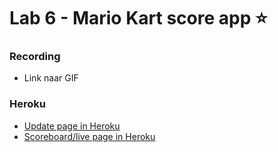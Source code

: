 # Lab 6 - Mario Kart score app ⭐

### Recording

* Link naar GIF

### Heroku

* [Update page in Heroku](https://webtechadvanced-lab6.herokuapp.com/)
* [Scoreboard/live page in Heroku](https://webtechadvanced-lab6.herokuapp.com/live)
